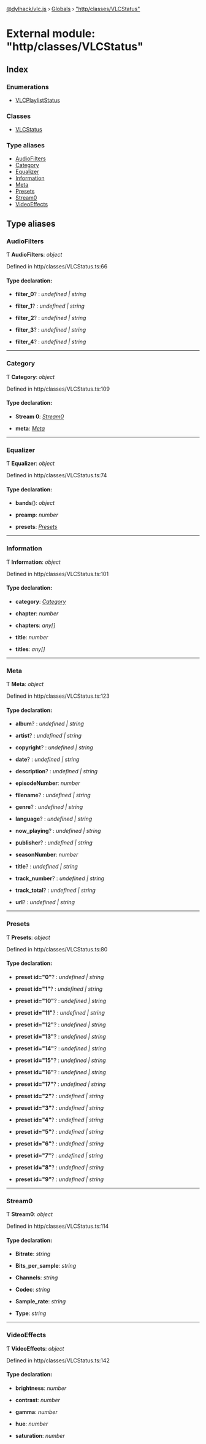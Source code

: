 [@dylhack/vlc.js](../README.md) › [Globals](../globals.md) › ["http/classes/VLCStatus"](_http_classes_vlcstatus_.md)

# External module: "http/classes/VLCStatus"

## Index

### Enumerations

* [VLCPlaylistStatus](../enums/_http_classes_vlcstatus_.vlcplayliststatus.md)

### Classes

* [VLCStatus](../classes/_http_classes_vlcstatus_.vlcstatus.md)

### Type aliases

* [AudioFilters](_http_classes_vlcstatus_.md#audiofilters)
* [Category](_http_classes_vlcstatus_.md#category)
* [Equalizer](_http_classes_vlcstatus_.md#equalizer)
* [Information](_http_classes_vlcstatus_.md#information)
* [Meta](_http_classes_vlcstatus_.md#meta)
* [Presets](_http_classes_vlcstatus_.md#presets)
* [Stream0](_http_classes_vlcstatus_.md#stream0)
* [VideoEffects](_http_classes_vlcstatus_.md#videoeffects)

## Type aliases

###  AudioFilters

Ƭ **AudioFilters**: *object*

Defined in http/classes/VLCStatus.ts:66

#### Type declaration:

* **filter_0**? : *undefined | string*

* **filter_1**? : *undefined | string*

* **filter_2**? : *undefined | string*

* **filter_3**? : *undefined | string*

* **filter_4**? : *undefined | string*

___

###  Category

Ƭ **Category**: *object*

Defined in http/classes/VLCStatus.ts:109

#### Type declaration:

* **Stream 0**: *[Stream0](_http_classes_vlcstatus_.md#stream0)*

* **meta**: *[Meta](_http_classes_vlcstatus_.md#meta)*

___

###  Equalizer

Ƭ **Equalizer**: *object*

Defined in http/classes/VLCStatus.ts:74

#### Type declaration:

* **bands**(): *object*

* **preamp**: *number*

* **presets**: *[Presets](_http_classes_vlcstatus_.md#presets)*

___

###  Information

Ƭ **Information**: *object*

Defined in http/classes/VLCStatus.ts:101

#### Type declaration:

* **category**: *[Category](_http_classes_vlcstatus_.md#category)*

* **chapter**: *number*

* **chapters**: *any[]*

* **title**: *number*

* **titles**: *any[]*

___

###  Meta

Ƭ **Meta**: *object*

Defined in http/classes/VLCStatus.ts:123

#### Type declaration:

* **album**? : *undefined | string*

* **artist**? : *undefined | string*

* **copyright**? : *undefined | string*

* **date**? : *undefined | string*

* **description**? : *undefined | string*

* **episodeNumber**: *number*

* **filename**? : *undefined | string*

* **genre**? : *undefined | string*

* **language**? : *undefined | string*

* **now_playing**? : *undefined | string*

* **publisher**? : *undefined | string*

* **seasonNumber**: *number*

* **title**? : *undefined | string*

* **track_number**? : *undefined | string*

* **track_total**? : *undefined | string*

* **url**? : *undefined | string*

___

###  Presets

Ƭ **Presets**: *object*

Defined in http/classes/VLCStatus.ts:80

#### Type declaration:

* **preset id="0"**? : *undefined | string*

* **preset id="1"**? : *undefined | string*

* **preset id="10"**? : *undefined | string*

* **preset id="11"**? : *undefined | string*

* **preset id="12"**? : *undefined | string*

* **preset id="13"**? : *undefined | string*

* **preset id="14"**? : *undefined | string*

* **preset id="15"**? : *undefined | string*

* **preset id="16"**? : *undefined | string*

* **preset id="17"**? : *undefined | string*

* **preset id="2"**? : *undefined | string*

* **preset id="3"**? : *undefined | string*

* **preset id="4"**? : *undefined | string*

* **preset id="5"**? : *undefined | string*

* **preset id="6"**? : *undefined | string*

* **preset id="7"**? : *undefined | string*

* **preset id="8"**? : *undefined | string*

* **preset id="9"**? : *undefined | string*

___

###  Stream0

Ƭ **Stream0**: *object*

Defined in http/classes/VLCStatus.ts:114

#### Type declaration:

* **Bitrate**: *string*

* **Bits_per_sample**: *string*

* **Channels**: *string*

* **Codec**: *string*

* **Sample_rate**: *string*

* **Type**: *string*

___

###  VideoEffects

Ƭ **VideoEffects**: *object*

Defined in http/classes/VLCStatus.ts:142

#### Type declaration:

* **brightness**: *number*

* **contrast**: *number*

* **gamma**: *number*

* **hue**: *number*

* **saturation**: *number*
